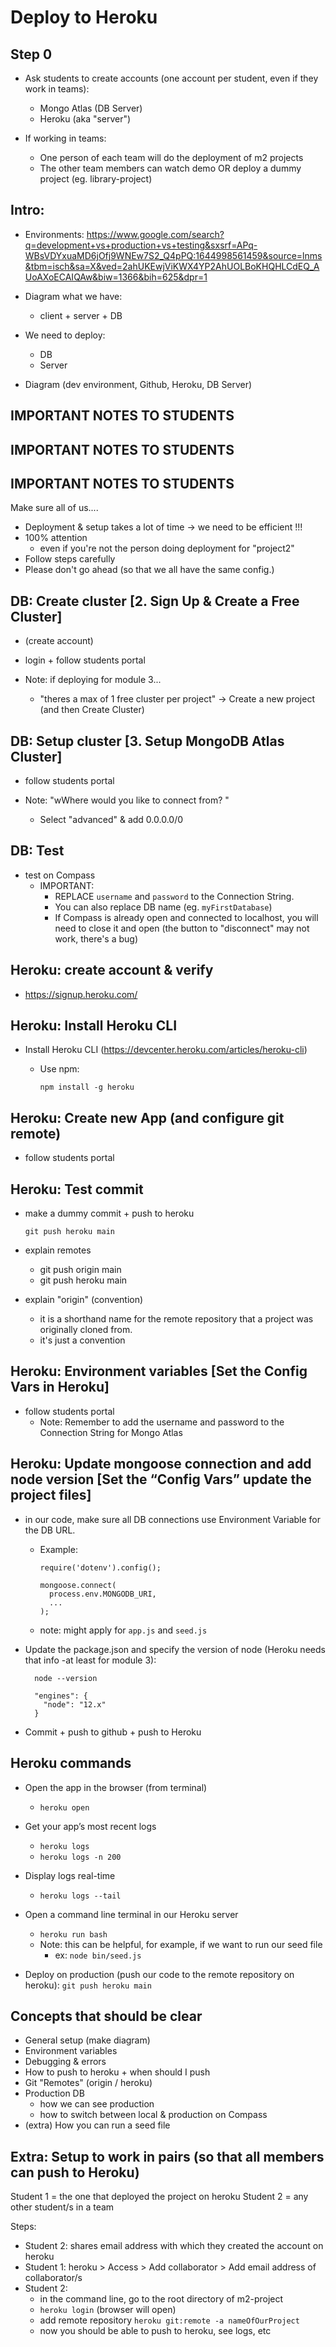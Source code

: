 
# Deploy to Heroku

<!--

Status: ready

Improvements: create diagram

@Luis: materials in students portal have been updated (a bit more clear)

-->



## Step 0
- Ask students to create accounts (one account per student, even if they work in teams):
  - Mongo Atlas (DB Server)
  - Heroku (aka "server")

- If working in teams:
  - One person of each team will do the deployment of m2 projects
  - The other team members can watch demo OR deploy a dummy project (eg. library-project)





## Intro:

- Environments:
  https://www.google.com/search?q=development+vs+production+vs+testing&sxsrf=APq-WBsVDYxuaMD6jOfj9WNEw7S2_Q4pPQ:1644998561459&source=lnms&tbm=isch&sa=X&ved=2ahUKEwjViKWX4YP2AhUOLBoKHQHLCdEQ_AUoAXoECAIQAw&biw=1366&bih=625&dpr=1

- Diagram what we have: 
  - client + server + DB

- We need to deploy:
  - DB
  - Server

- Diagram (dev environment, Github, Heroku, DB Server)


## IMPORTANT NOTES TO STUDENTS
## IMPORTANT NOTES TO STUDENTS
## IMPORTANT NOTES TO STUDENTS

Make sure all of us....
- Deployment & setup takes a lot of time -> we need to be efficient !!!
- 100% attention
  - even if you're not the person doing deployment for "project2"
- Follow steps carefully
- Please don't go ahead (so that we all have the same config.)


## DB: Create cluster [2. Sign Up & Create a Free Cluster]


- (create account)

- login + follow students portal

- Note: if deploying for module 3...
  - "theres a max of 1 free cluster per project" -> Create a new project (and then Create Cluster)


## DB: Setup cluster [3. Setup MongoDB Atlas Cluster]
- follow students portal

- Note: "wWhere would you like to connect from? "
  - Select "advanced" & add 0.0.0.0/0



## DB: Test
- test on Compass
  - IMPORTANT: 
    - REPLACE `username` and `password` to the Connection String.
    - You can also replace DB name (eg. `myFirstDatabase`)
    - If Compass is already open and connected to localhost, you will need to close it and open (the button to "disconnect" may not work, there's a bug)



## Heroku: create account & verify

- https://signup.heroku.com/


## Heroku: Install Heroku CLI

- Install Heroku CLI (https://devcenter.heroku.com/articles/heroku-cli)
  - Use npm:

    ```
    npm install -g heroku
    ```

## Heroku: Create new App (and configure git remote)

- follow students portal


## Heroku: Test commit

- make a dummy commit + push to heroku

    ```
    git push heroku main
    ```

- explain remotes
  - git push origin main
  - git push heroku main

- explain "origin" (convention)
  - it is a shorthand name for the remote repository that a project was originally cloned from.
  - it's just a convention  


## Heroku: Environment variables [Set the Config Vars in Heroku]

- follow students portal
  - Note: Remember to add the username and password to the Connection String for Mongo Atlas
  

## Heroku: Update mongoose connection and add node version [Set the “Config Vars” update the project files]

- in our code, make sure all DB connections use Environment Variable for the DB URL.

  - Example: 
    
    ```
    require('dotenv').config(); 

    mongoose.connect(
      process.env.MONGODB_URI, 
      ...
    );
    ```

  - note: might apply for `app.js` and `seed.js`


- Update the package.json and specify the version of node (Heroku needs that info -at least for module 3):

  ```
    node --version
  ```

  ```
    "engines": {
      "node": "12.x"
    }
  ```

- Commit + push to github + push to Heroku



## Heroku commands

- Open the app in the browser (from terminal)
  - `heroku open` 


- Get your app’s most recent logs
  - `heroku logs`
  - `heroku logs -n 200`

- Display logs real-time
  - `heroku logs --tail`

- Open a command line terminal in our Heroku server
  - `heroku run bash`
  - Note: this can be helpful, for example, if we want to run our seed file
    - ex: `node bin/seed.js`

- Deploy on production (push our code to the remote repository on heroku):
  `git push heroku main`





## Concepts that should be clear

- General setup (make diagram)
- Environment variables
- Debugging & errors
- How to push to heroku + when should I push
- Git "Remotes" (origin / heroku)
- Production DB
  - how we can see production
  - how to switch between local & production on Compass
- (extra) How you can run a seed file




## Extra: Setup to work in pairs (so that all members can push to Heroku)

Student 1 = the one that deployed the project on heroku
Student 2 = any other student/s in a team


Steps:
- Student 2: shares email address with which they created the account on heroku
- Student 1: heroku > Access > Add collaborator > Add email address of collaborator/s
- Student 2: 
  - in the command line, go to the root directory of m2-project
  - `heroku login` (browser will open)
  - add remote repository
    `heroku git:remote -a nameOfOurProject` 
  - now you should be able to push to heroku, see logs, etc

  
